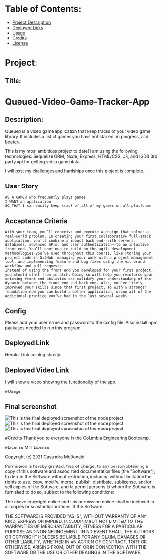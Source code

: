 # Table of Contents:
* [Project Description](#Project)
* [Deployed Links](#Links)
* [Usage](#Usage)
* [Credits](#Credits)
* [License](#License)

# Project:
## Title:
# Queued-Video-Game-Tracker-App

## Description:
Queued is a video game application that keep tracks of your video game library. It includes a list of games you have not started, in progress, and beaten.

This is my most ambitious project to date! I am using the following technologies: Sequelize ORM, Node, Express, HTML/CSS, JS, and IGDB 3rd party api for getting video game data.

I will post my challenges and hardships once this project is complete.

## User Story

```
AS A GAMER who frequently plays games
I WANT an application
SO THAT I can easily keep track of all of my games on all platforms
```

## Acceptance Criteria

```
With your team, you’ll conceive and execute a design that solves a real-world problem. In creating your first collaborative full-stack application, you’ll combine a robust back end--with servers, databases, advanced APIs, and user authentication—-to an intuitive front end. You’ll continue to build on the agile development methodologies you’ve used throughout this course, like storing your project code in GitHub, managing your work with a project management tool, and implementing feature and bug fixes using the Git branch workflow and pull requests.
Instead of using the front end you developed for your first project, you should start from scratch. Doing so will help you reinforce your existing front-end abilities and solidify your understanding of the dynamic between the front end and back end. Also, you’ve likely improved your skills since that first project, so with a stronger foundation now you can build a better application, using all of the additional practice you’ve had in the last several weeks.
```

## Config
Please add your user name and password to the config file. Also install npm packages needed to run this program.

## Deployed Link
Heroku Link coming shortly.


## Deployed Video Link
I will show a video showing the functionality of the app.

#Usage
## Final screenshot
![This is the final deployed screenshot of the node project](requirements/screenshot-01.png)
![This is the final deployed screenshot of the node project](requirements/screenshot-02.png)
![This is the final deployed screenshot of the node project](requirements/screenshot-03.png)

#Credits
Thank you to everyone in the Columbia Engineering Bootcamp.

#License
MIT License

Copyright (c) 2021 Casandra McDonald

Permission is hereby granted, free of charge, to any person obtaining a copy
of this software and associated documentation files (the "Software"), to deal
in the Software without restriction, including without limitation the rights
to use, copy, modify, merge, publish, distribute, sublicense, and/or sell
copies of the Software, and to permit persons to whom the Software is
furnished to do so, subject to the following conditions:

The above copyright notice and this permission notice shall be included in all
copies or substantial portions of the Software.

THE SOFTWARE IS PROVIDED "AS IS", WITHOUT WARRANTY OF ANY KIND, EXPRESS OR
IMPLIED, INCLUDING BUT NOT LIMITED TO THE WARRANTIES OF MERCHANTABILITY,
FITNESS FOR A PARTICULAR PURPOSE AND NONINFRINGEMENT. IN NO EVENT SHALL THE
AUTHORS OR COPYRIGHT HOLDERS BE LIABLE FOR ANY CLAIM, DAMAGES OR OTHER
LIABILITY, WHETHER IN AN ACTION OF CONTRACT, TORT OR OTHERWISE, ARISING FROM,
OUT OF OR IN CONNECTION WITH THE SOFTWARE OR THE USE OR OTHER DEALINGS IN THE
SOFTWARE.
